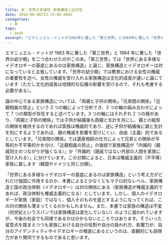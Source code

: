 ```yaml
---
title: 本：世界の多様性 家族構造と近代性
date: 2010-06-06T23:15:00.000Z
categories:
  - 本
tags:
  - book
excerpt: "エマニュエル・ドットが1983年に著した「第三世界」と1984年に著した「世界の幼少期」を二つ合わせたのがこの本。「第三世界」では「世界にある多様なイデオロギーの基底にあるのは家族構造」と論じ、家族構造とイデオロギーは対になっていると主張しています。「世界の幼少期」では教育における女性の権威の重要性を述べ、女性の権威を受け入れる家族構造は文化的成長が速いと論じています（ただし文化的成長は地理的な伝播の影響を受けるので、それも考慮する必要がある）。"
---
```


エマニュエル・ドットが 1983 年に著した「第三世界」と 1984 年に著した「世界の幼少期」を二つ合わせたのがこの本。「第三世界」では「世界にある多様なイデオロギーの基底にあるのは家族構造」と論じ、家族構造とイデオロギーは対になっていると主張しています。「世界の幼少期」では教育における女性の権威の重要性を述べ、女性の権威を受け入れる家族構造は文化的成長が速いと論じています（ただし文化的成長は地理的な伝播の影響を受けるので、それも考慮する必要がある）。

論の中心である家族構造については、「両親と子供の関係」「兄弟間の関係」「近親相姦の禁止」という 3 つの軸によって分析でき、3 つの軸の組み合わせによって 7 つの類型が存在すると述べています。3 つの軸にはそれぞれ 2 つの極があり、「両親と子供の関係」では子供が結婚後も両親と生計を共にし、親との縦型の関係を維持するのであれば家族は権威的であり、逆に子供が結婚後に親と生計を別にするようであれば、親の権威を影響を受けにくい、自由（主義）的であるとしています。「兄弟間の関係」では遺産相続の仕方によって兄弟との関係が平等的か不平等的かを分け、「近親相姦の禁止」の強弱で家族構造が「内婚的（親戚同士のつながりが強くなる）」か「外婚的（親戚ではない外部の人間を家族に受け入れる）」に分けています。この分類によると、日本は権威主義的（不平等）家族に属します（韓国やドイツと同じ分類）。

「世界にある多様なイデオロギーの基底にあるのは家族構造」という考え方がどれだけ強固に作用するのか、本書によると少なくともマクロ的なレベル、家族構造と国の政治体制（イデオロギー）は対の関係にある（家族構造が権威主義的であれば、政治体制も権威主義的になる）としています。しかし、個人のイデオロギーが家族（家庭）ではなく、個人そのものを底とするようになってくれば、この対の関係も薄まってくるのかもしれません。また、本書では家族の構造は不変（何世紀というスパンでは家族構造は変化していない）のように扱われていますが、今後の社会でも同様であるかは分からないところではあります。そういった留意点を踏まえつつも家族における自分の役割や自分の扱われ方、影響力が、自分のアイデンティティやイデオロギーの根底にあるというのは、直観的にも説得力があり賛同できるものであると思います。
